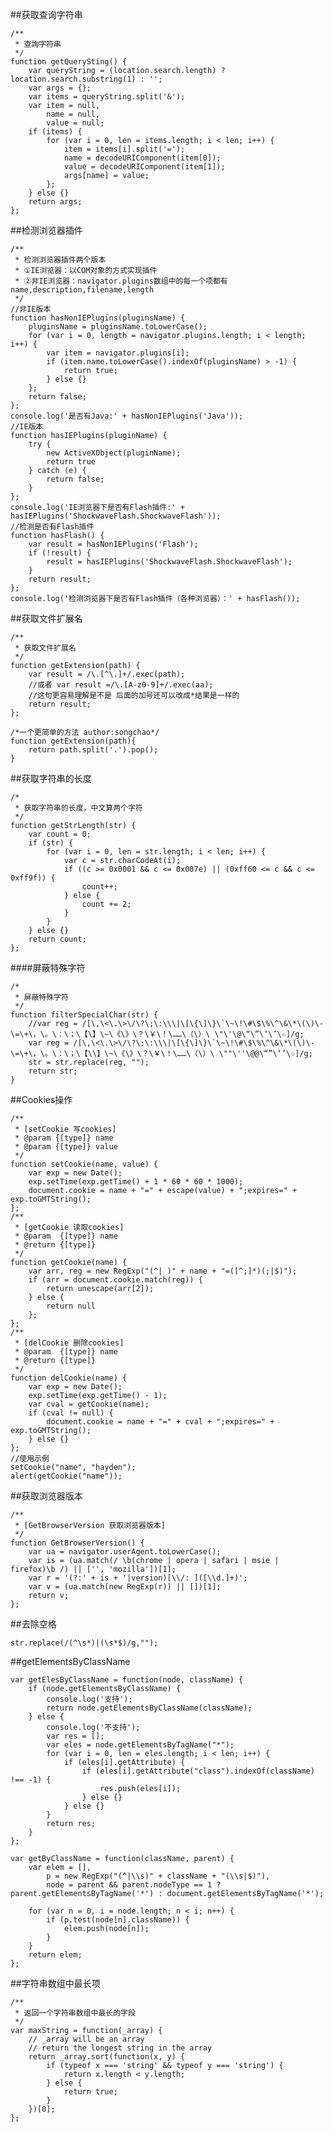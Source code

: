 ##获取查询字符串

    /**
     * 查詢字符串
     */
    function getQuerySting() {
        var queryString = (location.search.length) ? location.search.substring(1) : '';
        var args = {};
        var items = queryString.split('&');
        var item = null,
            name = null,
            value = null;
        if (items) {
            for (var i = 0, len = items.length; i < len; i++) {
                item = items[i].split('=');
                name = decodeURIComponent(item[0]);
                value = decodeURIComponent(item[1]);
                args[name] = value;
            };
        } else {}
        return args;
    };

##检测浏览器插件

    /**
     * 检测浏览器插件两个版本
     * ①IE浏览器：以COM对象的方式实现插件
     * ②非IE浏览器：navigator.plugins数组中的每一个项都有name,description,filename,length
     */
    //非IE版本
    function hasNonIEPlugins(pluginsName) {
        pluginsName = pluginsName.toLowerCase();
        for (var i = 0, length = navigator.plugins.length; i < length; i++) {
            var item = navigator.plugins[i];
            if (item.name.toLowerCase().indexOf(pluginsName) > -1) {
                return true;
            } else {}
        };
        return false;
    };
    console.log('是否有Java:' + hasNonIEPlugins('Java'));
    //IE版本
    function hasIEPlugins(pluginName) {
        try {
            new ActiveXObject(pluginName);
            return true
        } catch (e) {
            return false;
        }
    };
    console.log('IE浏览器下是否有Flash插件:' + hasIEPlugins('ShockwaveFlash.ShockwaveFlash'));
    //检测是否有Flash插件
    function hasFlash() {
        var result = hasNonIEPlugins('Flash');
        if (!result) {
            result = hasIEPlugins('ShockwaveFlash.ShockwaveFlash');
        }
        return result;
    };
    console.log('检测浏览器下是否有Flash插件（各种浏览器）：' + hasFlash());
    
##获取文件扩展名
    
    /**
     * 获取文件扩展名
     */
    function getExtension(path) {
        var result = /\.[^\.]+/.exec(path);
        //或者 var result =/\.[A-z0-9]+/.exec(aa);  
        //这句更容易理解是不是 后面的加号还可以改成*结果是一样的
        return result;
    };
    
    /*一个更简单的方法 author:songchao*/
    function getExtension(path){
        return path.split('.').pop();
    }

##获取字符串的长度
    
    /*
     * 获取字符串的长度，中文算两个字符
     */
    function getStrLength(str) {
        var count = 0;
        if (str) {
            for (var i = 0, len = str.length; i < len; i++) {
                var c = str.charCodeAt(i);
                if ((c >= 0x0001 && c <= 0x007e) || (0xff60 <= c && c <= 0xff9f)) {
                    count++;
                } else {
                    count += 2;
                }
            }
        } else {}
        return count;
    };

####屏蔽特殊字符

    /*
     * 屏蔽特殊字符
     */
    function filterSpecialChar(str) {
        //var reg = /[\,\<\.\>\/\?\;\:\\\|\[\{\]\}\`\~\!\#\$\%\^\&\*\(\)\-\=\+\，\。\：\；\【\】\~\《\》\？\￥\！\……\（\）\ \"\'\@\“\”\‘\’\☆]/g;
        var reg = /[\,\<\.\>\/\?\;\:\\\|\[\{\]\}\`\~\!\#\$\%\^\&\*\(\)\-\=\+\，\。\：\；\【\\】\~\《\》\？\￥\！\……\（\）\ \""\''\@@\“”\‘’\☆]/g;
        str = str.replace(reg, "");​
        return str;
    }

##Cookies操作
    
    /**
     * [setCookie 写cookies]
     * @param {[type]} name
     * @param {[type]} value
     */
    function setCookie(name, value) {
        var exp = new Date();
        exp.setTime(exp.getTime() + 1 * 60 * 60 * 1000);
        document.cookie = name + "=" + escape(value) + ";expires=" + exp.toGMTString();
    };
    /**
     * [getCookie 读取cookies]
     * @param  {[type]} name
     * @return {[type]}
     */
    function getCookie(name) {
        var arr, reg = new RegExp("(^| )" + name + "=([^;]*)(;|$)");
        if (arr = document.cookie.match(reg)) {
            return unescape(arr[2]);
        } else {
            return null
        };
    };
    /**
     * [delCookie 删除cookies]
     * @param  {[type]} name
     * @return {[type]}
     */
    function delCookie(name) {
        var exp = new Date();
        exp.setTime(exp.getTime() - 1);
        var cval = getCookie(name);
        if (cval != null) {
            document.cookie = name + "=" + cval + ";expires=" + exp.toGMTString();
        } else {}
    };
    //使用示例  
    setCookie("name", "hayden");
    alert(getCookie("name"));

##获取浏览器版本

    /**
     * [GetBrowserVersion 获取浏览器版本]
     */
    function GetBrowserVersion() {
        var ua = navigator.userAgent.toLowerCase();
        var is = (ua.match(/ \b(chrome | opera | safari | msie | firefox)\b /) || ['', 'mozilla'])[1];
        var r = '(?:' + is + '|version)[\\/: ]([\\d.]+)';
        var v = (ua.match(new RegExp(r)) || [])[1];
        return v;
    };

##去除空格

    str.replace(/(^\s*)|(\s*$)/g,"");

##getElementsByClassName

    var getElesByClassName = function(node, className) {
        if (node.getElementsByClassName) {
            console.log('支持');
            return node.getElementsByClassName(className);
        } else {
            console.log('不支持');
            var res = [];
            var eles = node.getElementsByTagName("*");
            for (var i = 0, len = eles.length; i < len; i++) {
                if (eles[i].getAttribute) {
                    if (eles[i].getAttribute("class").indexOf(className) !== -1) {
                        res.push(eles[i]);
                    } else {}
                } else {}
            }
            return res;
        }
    };

    var getByClassName = function(className, parent) {
        var elem = [],
            p = new RegExp("(^|\\s)" + className + "(\\s|$)"),
            node = parent && parent.nodeType == 1 ? parent.getElementsByTagName('*') : document.getElementsByTagName('*');
    
        for (var n = 0, i = node.length; n < i; n++) {
            if (p.test(node[n].className)) {
                elem.push(node[n]);
            }
        }
        return elem;
    };

##字符串数组中最长项

    /**
     * 返回一个字符串数组中最长的字段
     */
    var maxString = function(_array) {
        // _array will be an array
        // return the longest string in the array
        return _array.sort(function(x, y) {
            if (typeof x === 'string' && typeof y === 'string') {
                return x.length < y.length;
            } else {
                return true;
            }
        })[0];
    };
